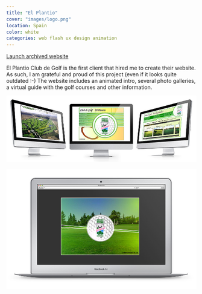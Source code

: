 ```yaml
---
title: "El Plantio"
cover: "images/logo.png"
location: Spain
color: white
categories: web flash ux design animation
---
```


<p class="align-center">
<a class="btn" href="http://work.joanmira.com/webs/elplantio/" target="_blank">Launch archived website</a>
</p>

El Plantio Club de Golf is the first client that hired me to create their website. As such, I am grateful and proud of this project (even if it looks quite outdated :-) The website includes an animated intro, several photo galleries, a virtual guide with the golf courses and other information.

![](./images/2.jpg)

![](./images/1.jpg)
